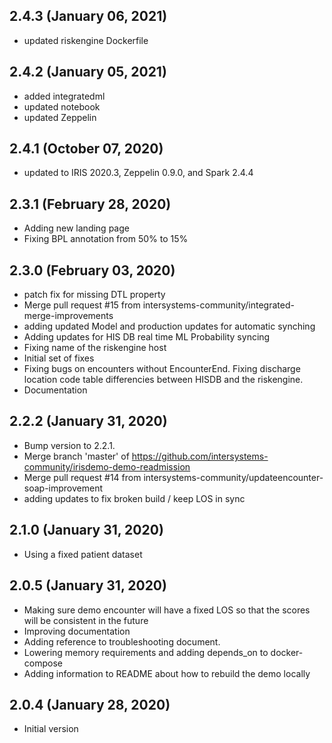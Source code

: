 ## 2.4.3 (January 06, 2021)
  - updated riskengine Dockerfile

## 2.4.2 (January 05, 2021)
  - added integratedml
  - updated notebook
  - updated Zeppelin

## 2.4.1 (October 07, 2020)
  - updated to IRIS 2020.3, Zeppelin 0.9.0, and Spark 2.4.4

## 2.3.1 (February 28, 2020)
- Adding new landing page
- Fixing BPL annotation from 50% to 15%

## 2.3.0 (February 03, 2020)
  - patch fix for missing DTL property
  - Merge pull request #15 from intersystems-community/integrated-merge-improvements
  - adding updated Model and production updates for automatic synching
  - Adding updates for HIS DB real time ML Probability syncing
  - Fixing name of the riskengine host
  - Initial set of fixes
  - Fixing bugs on encounters without EncounterEnd. Fixing discharge location code table differencies between HISDB and the riskengine.
  - Documentation

## 2.2.2 (January 31, 2020)
  - Bump version to 2.2.1.
  - Merge branch 'master' of https://github.com/intersystems-community/irisdemo-demo-readmission
  - Merge pull request #14 from intersystems-community/updateencounter-soap-improvement
  - adding updates to fix broken build / keep LOS in sync

## 2.1.0 (January 31, 2020)
  - Using a fixed patient dataset

## 2.0.5 (January 31, 2020)
  - Making sure demo encounter will have a fixed LOS so that the scores will be consistent in the future
  - Improving documentation
  - Adding reference to troubleshooting document.
  - Lowering memory requirements and adding depends_on to docker-compose
  - Adding information to README about how to rebuild the demo locally

## 2.0.4 (January 28, 2020)
  - Initial version
